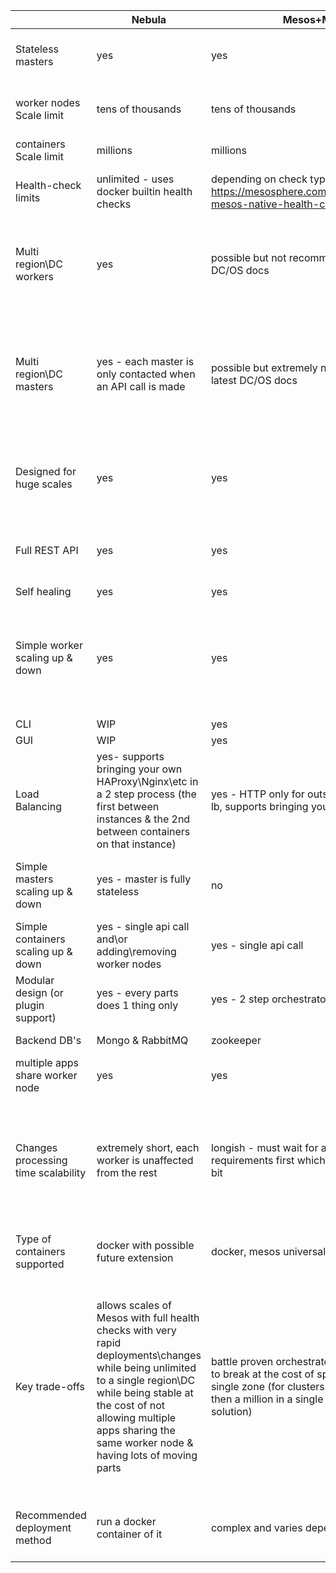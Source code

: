 |  | Nebula | Mesos+Marathon\DC/OS | Kubernetes | Swarm |
|-------------------------------------|---------------------------------------------------------------------------------------------------------------------------------------------------|------------------------------------------------------------------------------------------------------------------------------|-------------------------------------------------------------------------------------|-------------------------------------------------------------------------------------------------------------|
| Stateless masters | yes | yes | yes | no - data stored in local master raft consensus  |
| worker nodes Scale limit | tens of thousands  | tens of thousands | 1000-5000 depending on version | unknown |
| containers Scale limit | millions | millions | 120000 | unknown |
| Health-check limits | unlimited - uses docker builtin health checks | depending on check type - https://mesosphere.com/blog/2017/01/05/introducing-mesos-native-health-checks-apache-mesos-part-1/ | unknown | unlimited - uses docker builtin health checks |
| Multi region\DC workers | yes | possible but not recommended according to latest DC/OS docs | possible via multiple clusters controlled via an ubernetes cluster | yes |
| Multi region\DC masters | yes - each master is only contacted when an API call is made | possible but extremely not recommended according to latest DC/OS docs | not possible - even with ubernetes each region masters only manage it's own regions | possible but not recommended do to raft consensus  |
| Designed for huge scales | yes | yes | if you consider 1000-5000 instances huge | unknown |
| Full REST API | yes | yes | yes | partial - by default no outside endpoint is available  |
| Self healing | yes | yes | yes | yes |
| Simple worker scaling up & down | yes | yes | yes | partial - scaling down cleanly requires an api call rather then just shutting down the server like the rest |
| CLI | WIP | yes | yes | yes |
| GUI | WIP | yes | yes | no |
| Load Balancing | yes- supports bringing your own HAProxy\Nginx\etc in a 2 step process (the first between instances & the 2nd between containers on that instance) | yes - HTTP only for outside connections - marathon-lb, supports bringing your own otherwise | yes | yes - auto routes inside the cluster but you still need to LB between cluster nodes from the outside  |
| Simple masters scaling up & down | yes - master is fully stateless | no | no | partial - simple as long as quorum remains in the process |
| Simple containers scaling up & down | yes - single api call and\or adding\removing worker nodes | yes - single api call | yes - single api call | yes - single api call |
| Modular design (or plugin support) | yes - every parts does 1 thing only | yes - 2 step orchestrator | yes | yes |
| Backend DB's | Mongo & RabbitMQ | zookeeper | etcd | internal in masters |
| multiple apps share worker node | yes | yes | yes | yes |
| Changes processing time scalability | extremely short, each worker is unaffected from the rest | longish - must wait for an offer matching it requirements first which at complex clusters can take a bit | short - listens to EtcD for changes which is fast but the masters don't scale when the load does | longish - gossip protocol will get there in the end but might take the scenic route |
| Type of containers supported | docker with possible future extension | docker, mesos universal container | docker with possible future extension | docker only |
| Key trade-offs | allows scales of Mesos with full health checks with very rapid deployments\changes while being unlimited to a single region\DC while being stable at the cost of not allowing multiple apps sharing the same worker node & having lots of moving parts | battle proven orchestrator that's damn near impossible to break at the cost of speed of changes & sticking to a single zone (for clusters with requests counts smaller then a million in a single region this is an amazing solution) | the buzzword choice, very popular (so support & updates are great) but kinda forces you to do things the Google way & not nearly as scalable as some other choices | comes prebuilt with the docker engine so easy to set up but is kinda of a black box, also using GOSSIP only ensures eventual consistency so who knows when a requested change takes affect |
| Recommended deployment method | run a docker container of it | complex and varies depending on your design | complex and varies depending on your design | prebuilt in docker engine so just a couple of commands |
